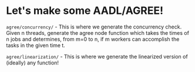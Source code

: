 # Let's make some AADL/AGREE!

```agree/concurrency/``` - This is where we generate the concurrency check. Given n threads, generate the agree node
function which takes the times of n jobs and determines, from m=0 to n, if m workers can accomplish the tasks in
the given time t.

```agree/linearization/``` - This is where we generate the linearized version of (ideally) any function!
